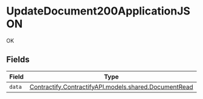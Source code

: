 # UpdateDocument200ApplicationJSON

OK


## Fields

| Field                                                                                        | Type                                                                                         | Required                                                                                     | Description                                                                                  |
| -------------------------------------------------------------------------------------------- | -------------------------------------------------------------------------------------------- | -------------------------------------------------------------------------------------------- | -------------------------------------------------------------------------------------------- |
| `data`                                                                                       | [Contractify.ContractifyAPI.models.shared.DocumentRead](../../models/shared/DocumentRead.md) | :heavy_minus_sign:                                                                           | N/A                                                                                          |